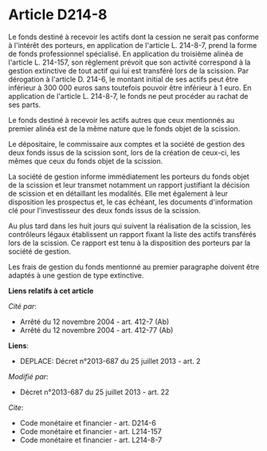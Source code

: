 # Article D214-8

Le fonds destiné à recevoir les actifs dont la cession ne serait pas conforme à l'intérêt des porteurs, en application de
l'article L. 214-8-7, prend la forme de fonds professionnel spécialisé. En application du troisième alinéa de l'article L.
214-157, son règlement prévoit que son activité correspond à la gestion extinctive de tout actif qui lui est transféré lors
de la scission. Par dérogation à l'article D. 214-6, le montant initial de ses actifs peut être inférieur à 300 000 euros
sans toutefois pouvoir être inférieur à 1 euro. En application de l'article L. 214-8-7, le fonds ne peut procéder au rachat
de ses parts. 

Le fonds destiné à recevoir les actifs autres que ceux mentionnés au premier alinéa est de la même nature que le fonds objet
de la scission. 

Le dépositaire, le commissaire aux comptes et la société de gestion des deux fonds issus de la scission sont, lors de la
création de ceux-ci, les mêmes que ceux du fonds objet de la scission. 

La société de gestion informe immédiatement les porteurs du fonds objet de la scission et leur transmet notamment un rapport
justifiant la décision de scission et en détaillant les modalités. Elle met également à leur disposition les prospectus et,
le cas échéant, les documents d'information clé pour l'investisseur des deux fonds issus de la scission. 

Au plus tard dans les huit jours qui suivent la réalisation de la scission, les contrôleurs légaux établissent un rapport
fixant la liste des actifs transférés lors de la scission. Ce rapport est tenu à la disposition des porteurs par la société
de gestion. 

Les frais de gestion du fonds mentionné au premier paragraphe doivent être adaptés à une gestion de type extinctive.

**Liens relatifs à cet article**

_Cité par_:

  - Arrêté du 12 novembre 2004 - art. 412-7 (Ab)
  - Arrêté du 12 novembre 2004 - art. 412-77 (Ab)

**Liens**:

  - DEPLACE: Décret n°2013-687 du 25 juillet 2013 - art. 2

_Modifié par_:

  - Décret n°2013-687 du 25 juillet 2013 - art. 22

_Cite_:

  - Code monétaire et financier - art. D214-6
  - Code monétaire et financier - art. L214-157
  - Code monétaire et financier - art. L214-8-7
